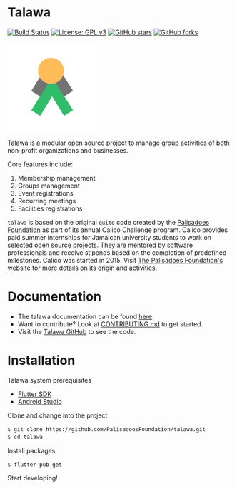 # Talawa
[![Build Status](https://travis-ci.org/PalisadoesFoundation/talawa.svg?branch=master)](http://www.palisadoes.org/) 
[![License: GPL v3](https://img.shields.io/badge/License-GPLv3-blue.svg)](https://www.gnu.org/licenses/gpl-3.0)
[![GitHub stars](https://img.shields.io/github/stars/PalisadoesFoundation/talawa.svg?style=social&label=Star&maxAge=2592000)](https://github.com/PalisadoesFoundation/talawa)
[![GitHub forks](https://img.shields.io/github/forks/PalisadoesFoundation/talawa.svg?style=social&label=Fork&maxAge=2592000)](https://github.com/PalisadoesFoundation/talawa)

[![N|Solid](images/talawa-logo-lite-200x200.png)](https://github.com/PalisadoesFoundation/talawa)

Talawa is a modular open source project to manage group activities of both non-profit organizations and businesses.

Core features include:

 1. Membership management
 2. Groups management
 3. Event registrations
 4. Recurring meetings
 5. Facilities registrations

 ``talawa`` is based on the original ``quito`` code created by the [Palisadoes Foundation][pfd] as part of its annual Calico Challenge program. Calico provides paid summer internships for  Jamaican university students to work on selected open source projects. They are mentored by software professionals and receive stipends based on the completion of predefined milestones. Calico was started in 2015. Visit [The Palisadoes Foundation's website](http://www.palisadoes.org/) for more details on its origin and activities.
 
# Documentation
 - The talawa documentation can be found [here](https://palisadoesfoundation.github.io/talawa-docs/).
 - Want to contribute? Look at [CONTRIBUTING.md][link] to get started.
 - Visit the [Talawa GitHub][repo] to see the code.
 
# Installation

Talawa system prerequisites
- [Flutter SDK][fsdk]
- [Android Studio][astudio]

Clone and change into the project
```sh
$ git clone https://github.com/PalisadoesFoundation/talawa.git
$ cd talawa
```

Install packages
```sh
$ flutter pub get
```

Start developing!
 
[readthedocs]: <https://talawa.readthedocs.io/>
[repo]: <https://github.com/PalisadoesFoundation/talawa>
[pfd]: <http://www.palisadoes.org>
[fsdk]: <https://flutter.dev/docs/get-started/install>
[astudio]: <https://developer.android.com/studio>
[link]:<https://github.com/PalisadoesFoundation/talawa/blob/master/CONTRIBUTING.md>

